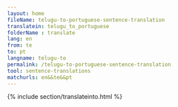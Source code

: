 ```yaml
---
layout: home
fileName: telugu-to-portuguese-sentence-translation
translatein: telugu_to_portuguese
folderName : translate
lang: en
from: te
to: pt
langname: telugu-to
permalink: /telugu-to-portuguese-sentence-translation
tool: sentence-translations
matchurls: en&&te&&pt
---
```

{% include section/translateinto.html %}
